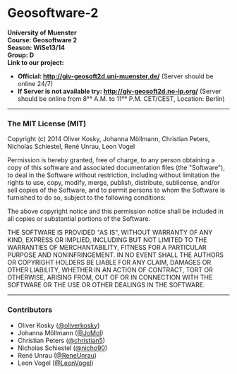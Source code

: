 Geosoftware-2
=============

**University of Muenster**<br/>
**Course: Geosoftware 2**<br/>
**Season: WiSe13/14**<br/>
**Group: D** <br/>
**Link to our project:** <br/>
* **Official: http://giv-geosoft2d.uni-muenster.de/** (Server should be online 24/7)<br/>
* **If Server is not available try: http://giv-geosoft2d.no-ip.org/** (Server should be online from 8°° A.M. to 11°° P.M. CET/CEST, Location: Berlin)<br/>

***

### The MIT License (MIT)

Copyright (c) 2014 Oliver Kosky, Johanna Möllmann, Christian Peters, Nicholas Schiestel, René Unrau, Leon Vogel

Permission is hereby granted, free of charge, to any person obtaining a copy
of this software and associated documentation files (the "Software"), to deal
in the Software without restriction, including without limitation the rights
to use, copy, modify, merge, publish, distribute, sublicense, and/or sell
copies of the Software, and to permit persons to whom the Software is
furnished to do so, subject to the following conditions:

The above copyright notice and this permission notice shall be included in
all copies or substantial portions of the Software.

THE SOFTWARE IS PROVIDED "AS IS", WITHOUT WARRANTY OF ANY KIND, EXPRESS OR
IMPLIED, INCLUDING BUT NOT LIMITED TO THE WARRANTIES OF MERCHANTABILITY,
FITNESS FOR A PARTICULAR PURPOSE AND NONINFRINGEMENT. IN NO EVENT SHALL THE
AUTHORS OR COPYRIGHT HOLDERS BE LIABLE FOR ANY CLAIM, DAMAGES OR OTHER
LIABILITY, WHETHER IN AN ACTION OF CONTRACT, TORT OR OTHERWISE, ARISING FROM,
OUT OF OR IN CONNECTION WITH THE SOFTWARE OR THE USE OR OTHER DEALINGS IN
THE SOFTWARE.

***

### Contributors

* Oliver Kosky ([@oliverkosky](https://github.com/oliverkosky))
* Johanna Möllmann ([@JoMol](https://github.com/JoMol))
* Christian Peters ([@christian5](https://github.com/christian5))
* Nicholas Schiestel ([@nicho90](https://github.com/nicho90))
* René Unrau ([@ReneUnrau](https://github.com/ReneUnrau))
* Leon Vogel ([@LeonVogel](https://github.com/LeonVogel))
